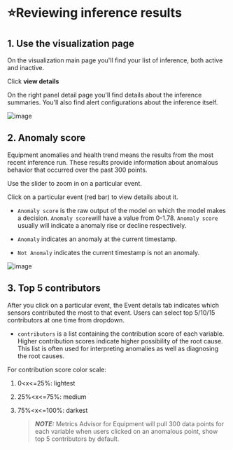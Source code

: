 # ⭐Reviewing inference results

## 1. Use the visualization page

On the visualization main page you'll find your list of inference, both active and inactive. 

Click **view details**

On the right panel detail page you'll find details about the inference summaries. You'll also find alert configurations about the inference itself.

![image](https://user-images.githubusercontent.com/36343326/175203452-7422b3d6-8cda-4df7-ba3c-22d0e4714260.png)

## 2. Anomaly score

Equipment anomalies and health trend means the results from the most recent inference run. These results provide information about anomalous behavior that occurred over the past 300 points. 

Use the slider to zoom in on a particular event.

Click on a particular event (red bar) to view details about it. 

-  `Anomaly score` is the raw output of the model on which the model makes a decision.  `Anomaly score`will have a value from 0-1.78.  `Anomaly score` usually will indicate a anomaly rise or decline respectively.

- `Anomaly` indicates an anomaly at the current timestamp.

- `Not Anomaly` indicates the current timestamp is not an anomaly.

  

![image](https://user-images.githubusercontent.com/36343326/175231102-13b8359d-4170-4c67-a62e-bf01c02171fb.png)



## 3. Top 5 contributors

After you click on a particular event, the Event details tab indicates which sensors contributed the most to that event. Users can select top 5/10/15 contributors at one time from dropdown. 

- `contributors` is a list containing the contribution score of each variable. Higher contribution scores indicate higher possibility of the root cause. This list is often used for interpreting anomalies as well as diagnosing the root causes.

For contribution score color scale:

1. 0<x<=25%: lightest

2. 25%<x<=75%: medium

3. 75%<x<=100%: darkest

   > **_NOTE:_**  Metrics Advisor for Equipment will pull 300 data points for each variable when users clicked on an anomalous point, show top 5 contributors by default.
